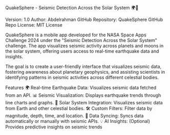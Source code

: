 QuakeSphere - Seismic Detection Across the Solar System 🌍🌌

Version: 1.0
Author: Abdelrahman
GitHub Repository: QuakeSphere GitHub Repo
License: MIT License

QuakeSphere is a mobile app developed for the NASA Space Apps Challenge 2024 under the "Seismic Detection Across the Solar System" challenge. The app visualizes seismic activity across planets and moons in the solar system, offering users access to real-time earthquake data and insights.

The goal is to create a user-friendly interface that visualizes seismic data, fostering awareness about planetary geophysics, and assisting scientists in identifying patterns in seismic activities across different celestial bodies.

Features
🌍 Real-time Earthquake Data: Visualizes seismic data fetched from an API.
📊 Seismic Visualization: Displays earthquake trends through line charts and graphs.
🚀 Solar System Integration: Visualizes seismic data from Earth and other celestial bodies.
🛠️ Custom Filters: Filter data by magnitude, depth, time, and location.
🔄 Data Syncing: Syncs data automatically or manually with seismic APIs.
💡 AI Insights: (Optional) Provides predictive insights on seismic trends
